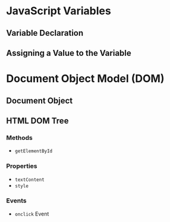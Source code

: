 # JavaScript Variables

## Variable Declaration

## Assigning a Value to the Variable

# Document Object Model (DOM)

## Document Object

## HTML DOM Tree

### Methods

- `getElementById`

### Properties

- `textContent`
- `style`

### Events

- `onclick` Event
